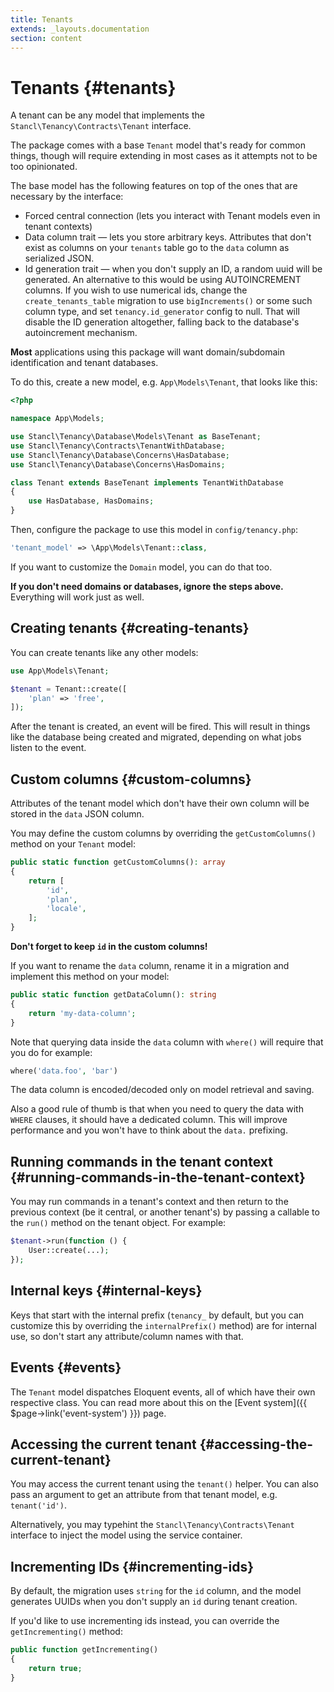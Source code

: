 ```yaml
---
title: Tenants
extends: _layouts.documentation
section: content
---
```


# Tenants {#tenants}

A tenant can be any model that implements the `Stancl\Tenancy\Contracts\Tenant` interface.

The package comes with a base `Tenant` model that's ready for common things, though will require extending in most cases as it attempts not to be too opinionated.

The base model has the following features on top of the ones that are necessary by the interface:

- Forced central connection (lets you interact with Tenant models even in tenant contexts)
- Data column trait — lets you store arbitrary keys. Attributes that don't exist as columns on your `tenants` table go to the `data` column as serialized JSON.
- Id generation trait — when you don't supply an ID, a random uuid will be generated. An alternative to this would be using AUTOINCREMENT columns. If you wish to use numerical ids, change the `create_tenants_table` migration to use `bigIncrements()` or some such column type, and set `tenancy.id_generator` config to null. That will disable the ID generation altogether, falling back to the database's autoincrement mechanism.

**Most** applications using this package will want domain/subdomain identification and tenant databases.

To do this, create a new model, e.g. `App\Models\Tenant`, that looks like this:

```php
<?php

namespace App\Models;

use Stancl\Tenancy\Database\Models\Tenant as BaseTenant;
use Stancl\Tenancy\Contracts\TenantWithDatabase;
use Stancl\Tenancy\Database\Concerns\HasDatabase;
use Stancl\Tenancy\Database\Concerns\HasDomains;

class Tenant extends BaseTenant implements TenantWithDatabase
{
    use HasDatabase, HasDomains;
}
```

Then, configure the package to use this model in `config/tenancy.php`:

```php
'tenant_model' => \App\Models\Tenant::class,
```

If you want to customize the `Domain` model, you can do that too.

**If you don't need domains or databases, ignore the steps above.** Everything will work just as well.

## Creating tenants {#creating-tenants}

You can create tenants like any other models:

```php
use App\Models\Tenant;

$tenant = Tenant::create([
    'plan' => 'free',
]);
```

After the tenant is created, an event will be fired. This will result in things like the database being created and migrated, depending on what jobs listen to the event.

## Custom columns {#custom-columns}

Attributes of the tenant model which don't have their own column will be stored in the `data` JSON column.

You may define the custom columns by overriding the `getCustomColumns()` method on your `Tenant` model:

```php
public static function getCustomColumns(): array
{
    return [
        'id',
        'plan',
        'locale',
    ];
}
```

**Don't forget to keep `id` in the custom columns!**

If you want to rename the `data` column, rename it in a migration and implement this method on your model:

```php
public static function getDataColumn(): string
{
    return 'my-data-column';
}
```

Note that querying data inside the `data` column with `where()` will require that you do for example:
```php
where('data.foo', 'bar')
```

The data column is encoded/decoded only on model retrieval and saving.

Also a good rule of thumb is that when you need to query the data with `WHERE` clauses, it should have a dedicated column. This will improve performance and you won't have to think about the `data.` prefixing.

## Running commands in the tenant context {#running-commands-in-the-tenant-context}

You may run commands in a tenant's context and then return to the previous context (be it central, or another tenant's) by passing a callable to the `run()` method on the tenant object. For example:

```php
$tenant->run(function () {
    User::create(...);
});
```

## Internal keys {#internal-keys}

Keys that start with the internal prefix (`tenancy_` by default, but you can customize this by overriding the `internalPrefix()` method) are for internal use, so don't start any attribute/column names with that.

## Events {#events}

The `Tenant` model dispatches Eloquent events, all of which have their own respective class. You can read more about this on the [Event system]({{ $page->link('event-system') }}) page.

## Accessing the current tenant {#accessing-the-current-tenant}

You may access the current tenant using the `tenant()` helper. You can also pass an argument to get an attribute from that tenant model, e.g. `tenant('id')`.

Alternatively, you may typehint the `Stancl\Tenancy\Contracts\Tenant` interface to inject the model using the service container.

## Incrementing IDs {#incrementing-ids}

By default, the migration uses `string` for the `id` column, and the model generates UUIDs when you don't supply an `id` during tenant creation.

If you'd like to use incrementing ids instead, you can override the `getIncrementing()` method:

```php
public function getIncrementing()
{
    return true;
}
```
